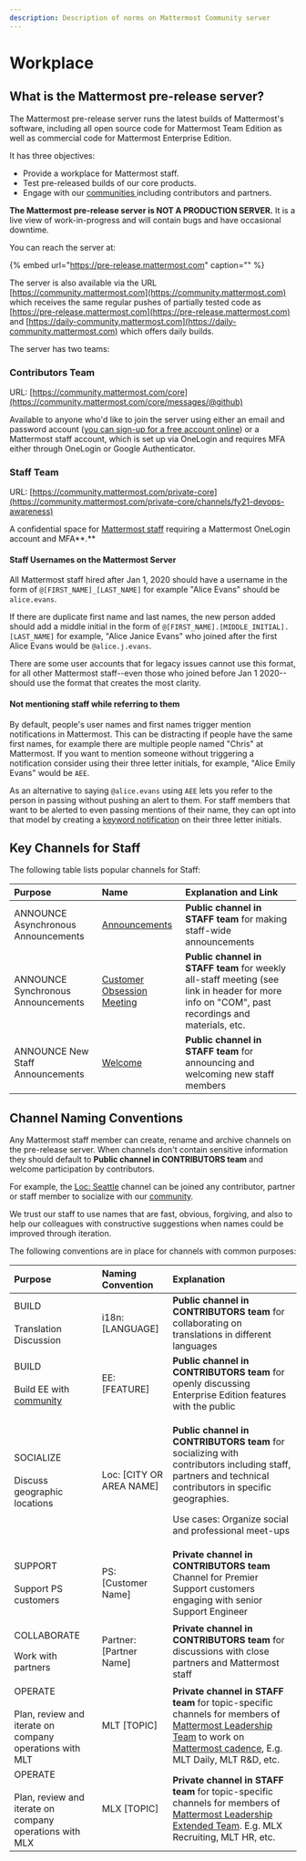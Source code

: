 ```yaml
---
description: Description of norms on Mattermost Community server
---
```


# Workplace

## What is the Mattermost pre-release server?

The Mattermost pre-release server runs the latest builds of Mattermost's software, including all open source code for Mattermost Team Edition as well as commercial code for Mattermost Enterprise Edition.

It has three objectives:

* Provide a workplace for Mattermost staff.
* Test pre-released builds of our core products.
* Engage with our [communities ](../../contributors/contributors/community.md)including contributors and partners.

**The Mattermost pre-release server is NOT A PRODUCTION SERVER.** It is a live view of work-in-progress and will contain bugs and have occasional downtime.

You can reach the server at:

{% embed url="https://pre-release.mattermost.com" caption="" %}

The server is also available via the URL [https://community.mattermost.com](https://community.mattermost.com) which receives the same regular pushes of partially tested code as [https://pre-release.mattermost.com](https://pre-release.mattermost.com) and [https://daily-community.mattermost.com](https://daily-community.mattermost.com) which offers daily builds.

The server has two teams:

### **Contributors Team**

URL: [https://community.mattermost.com/core](https://community.mattermost.com/core/messages/@github)

Available to anyone who'd like to join the server using either an email and password account \([you can sign-up for a free account online](https://pre-release.mattermost.com/signup_user_complete)\) or a Mattermost staff account, which is set up via OneLogin and requires MFA either through OneLogin or Google Authenticator.

### **Staff Team**

URL: [https://community.mattermost.com/private-core](https://community.mattermost.com/private-core/channels/fy21-devops-awareness)

A confidential space for [Mattermost staff](../../contributors/contributors/community.md#mattermost-staff) requiring a Mattermost OneLogin account and MFA**.**

#### Staff Usernames on the Mattermost Server

All Mattermost staff hired after Jan 1, 2020 should have a username in the form of `@[FIRST_NAME]_[LAST_NAME]` for example "Alice Evans" should be `alice.evans`.

If there are duplicate first name and last names, the new person added should add a middle initial in the form of `@[FIRST_NAME].[MIDDLE_INITIAL].[LAST_NAME]` for example, "Alice Janice Evans" who joined after the first Alice Evans would be `@alice.j.evans`.

There are some user accounts that for legacy issues cannot use this format, for all other Mattermost staff--even those who joined before Jan 1 2020--should use the format that creates the most clarity.

#### Not mentioning staff while referring to them

By default, people's user names and first names trigger mention notifications in Mattermost. This can be distracting if people have the same first names, for example there are multiple people named "Chris" at Mattermost. If you want to mention someone without triggering a notification consider using their three letter initials, for example, "Alice Emily Evans" would be `AEE`.

As an alternative to saying `@alice.evans` using `AEE` lets you refer to the person in passing without pushing an alert to them. For staff members that want to be alerted to even passing mentions of their name, they can opt into that model by creating a [keyword notification](https://docs.mattermost.com/help/messaging/mentioning-teammates.html#words-that-trigger-mentions) on their three letter initials.

## Key Channels for Staff

The following table lists popular channels for Staff:

| Purpose | Name | Explanation and Link |
| :--- | :--- | :--- |
| ANNOUNCE  Asynchronous Announcements | [Announcements](https://community.mattermost.com/private-core/channels/announcements) | **Public channel in STAFF team** for making staff-wide announcements |
| ANNOUNCE  Synchronous Announcements | [Customer Obsession Meeting](https://handbook.mattermost.com/operations/operations/company-cadence\#customer-obsession-meeting-aka-com) | **Public channel in STAFF team** for weekly all-staff meeting \(see link in header for more info on "COM", past recordings and materials, etc. |
| ANNOUNCE  New Staff Announcements | [Welcome](https://community.mattermost.com/private-core/channels/welcome) | **Public channel in STAFF team** for announcing and welcoming new staff members |

## Channel Naming Conventions

Any Mattermost staff member can create, rename and archive channels on the pre-release server. When channels don't contain sensitive information they should default to **Public channel in CONTRIBUTORS team** and welcome participation by contributors.

For example, the [Loc: Seattle](https://community.mattermost.com/core/channels/loc-seattle) channel can be joined any contributor, partner or staff member to socialize with our [community](../../contributors/contributors/community.md).

We trust our staff to use names that are fast, obvious, forgiving, and also to help our colleagues with constructive suggestions when names could be improved through iteration.

The following conventions are in place for channels with common purposes:

<table>
  <thead>
    <tr>
      <th style="text-align:left">Purpose</th>
      <th style="text-align:left">Naming Convention</th>
      <th style="text-align:left">Explanation</th>
    </tr>
  </thead>
  <tbody>
    <tr>
      <td style="text-align:left">BUILD
        <br />
        <br />Translation Discussion</td>
      <td style="text-align:left">i18n: [LANGUAGE]</td>
      <td style="text-align:left"><b>Public channel in CONTRIBUTORS team</b> for collaborating on translations
        in different languages</td>
    </tr>
    <tr>
      <td style="text-align:left">BUILD
        <br />
        <br />Build EE with <a href="../../contributors/contributors/community.md">community</a>
      </td>
      <td style="text-align:left">EE: [FEATURE]</td>
      <td style="text-align:left"><b>Public channel in CONTRIBUTORS team</b> for openly discussing Enterprise
        Edition features with the public</td>
    </tr>
    <tr>
      <td style="text-align:left">SOCIALIZE
        <br />
        <br />Discuss geographic locations</td>
      <td style="text-align:left">Loc: [CITY OR AREA NAME]</td>
      <td style="text-align:left">
        <p><b>Public channel in CONTRIBUTORS team</b> for socializing with contributors
          including staff, partners and technical contributors in specific geographies.</p>
        <p>Use cases: Organize social and professional meet-ups</p>
      </td>
    </tr>
    <tr>
      <td style="text-align:left">SUPPORT
        <br />
        <br />Support PS customers</td>
      <td style="text-align:left">PS: [Customer Name]</td>
      <td style="text-align:left"><b>Private channel in CONTRIBUTORS team</b> Channel for Premier Support
        customers engaging with senior Support Engineer</td>
    </tr>
    <tr>
      <td style="text-align:left">
        <p>COLLABORATE</p>
        <p>Work with partners</p>
      </td>
      <td style="text-align:left">Partner: [Partner Name]</td>
      <td style="text-align:left"><b>Private channel in CONTRIBUTORS team</b> for discussions with close
        partners and Mattermost staff</td>
    </tr>
    <tr>
      <td style="text-align:left">OPERATE
        <br />
        <br />Plan, review and iterate on company operations with MLT</td>
      <td style="text-align:left">MLT [TOPIC]</td>
      <td style="text-align:left"><b>Private channel in STAFF team</b> for topic-specific channels for members
        of <a href="groups.md#mattermost-leadership-team-mlt">Mattermost Leadership Team</a> to
        work on <a href="../operations/mlt-cadence/">Mattermost cadence</a>, E.g.
        MLT Daily, MLT R&amp;D, etc.</td>
    </tr>
    <tr>
      <td style="text-align:left">OPERATE
        <br />
        <br />Plan, review and iterate on company operations with MLX</td>
      <td style="text-align:left">MLX [TOPIC]</td>
      <td style="text-align:left"><b>Private channel in STAFF team</b> for topic-specific channels for members
        of <a href="groups.md#mattermost-leadership-team-extended-mxt">Mattermost Leadership Extended Team</a>.
        E.g. MLX Recruiting, MLT HR, etc.</td>
    </tr>
  </tbody>
</table>
